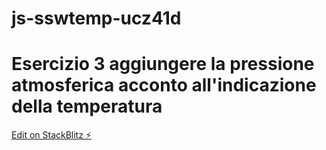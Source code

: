 # js-sswtemp-ucz41d
# Esercizio 3 aggiungere la pressione atmosferica acconto all'indicazione della temperatura

[Edit on StackBlitz ⚡️](https://stackblitz.com/edit/js-sswtemp-ucz41d)